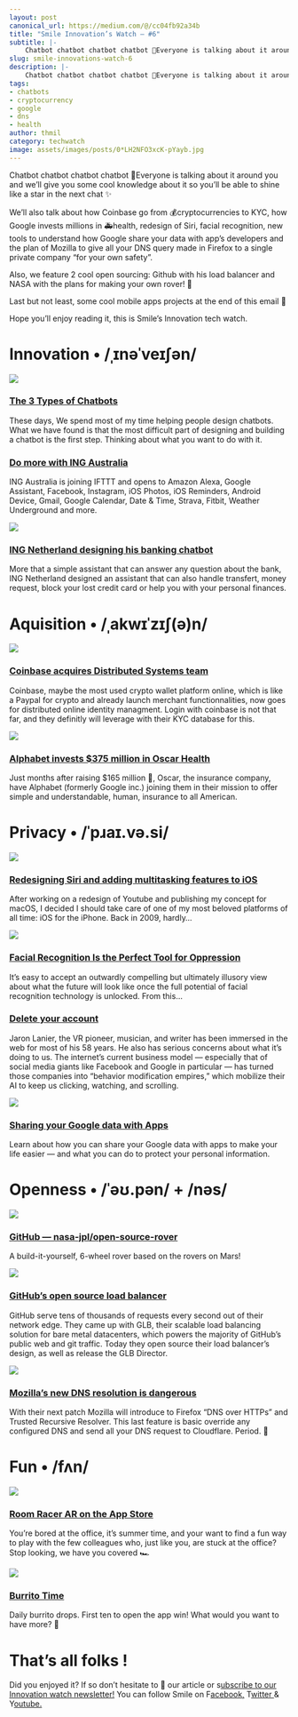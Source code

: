 ```yaml
---
layout: post
canonical_url: https://medium.com/@/cc04fb92a34b
title: "Smile Innovation’s Watch — #6"
subtitle: |-
    Chatbot chatbot chatbot chatbot 🤖Everyone is talking about it around you and we’ll give you some cool knowledge about it so you’ll be able
slug: smile-innovations-watch-6
description: |-
    Chatbot chatbot chatbot chatbot 🤖Everyone is talking about it around you and we’ll give you some cool knowledge about it so you’ll be able to shine like a star in the next chat ✨
tags:
- chatbots
- cryptocurrency
- google
- dns
- health
author: thmil
category: techwatch
image: assets/images/posts/0*LH2NFO3xcK-pYayb.jpg
---
```


Chatbot chatbot chatbot chatbot 🤖Everyone is talking about it around you and we’ll give you some cool knowledge about it so you’ll be able to shine like a star in the next chat ✨

We’ll also talk about how Coinbase go from 💰cryptocurrencies to KYC, how Google invests millions in 🚑health, redesign of Siri, facial recognition, new tools to understand how Google share your data with app’s developers and the plan of Mozilla to give all your DNS query made in Firefox to a single private company “for your own safety”.

Also, we feature 2 cool open sourcing: Github with his load balancer and NASA with the plans for making your own rover! 🚀

Last but not least, some cool mobile apps projects at the end of this email 🎯

Hope you’ll enjoy reading it, this is Smile’s Innovation tech watch.

# Innovation • /ˌɪnəˈveɪʃən/

![](/assets/images/posts/0*LH2NFO3xcK-pYayb.jpg)

### [**The 3 Types of Chatbots**](https://medium.com/@lifeinromania/the-3-types-of-chatbots-acc5cdf6bb4e?utm_campaign=Smile%20Innovation%27s%20Watch&utm_medium=email&utm_source=Revue%20newsletter)

These days, We spend most of my time helping people design chatbots. What we have found is that the most difficult part of designing and building a chatbot is the first step. Thinking about what you want to do with it.

### [Do more with ING Australia](https://ifttt.com/ing_australia?utm_campaign=Smile%20Innovation%27s%20Watch&utm_medium=email&utm_source=Revue%20newsletter)

ING Australia is joining IFTTT and opens to Amazon Alexa, Google Assistant, Facebook, Instagram, iOS Photos, iOS Reminders, Android Device, Gmail, Google Calendar, Date & Time, Strava, Fitbit, Weather Underground and more.

![](/assets/images/posts/0*0Mm8PacrzHpJqSD7.png)

### [**ING Netherland designing his banking chatbot**](https://uxdesign.cc/how-we-designed-inga-a-delightful-banking-chatbot-for-ing-941d18c4646f?utm_campaign=Smile%20Innovation%27s%20Watch&utm_medium=email&utm_source=Revue%20newsletter)

More that a simple assistant that can answer any question about the bank, ING Netherland designed an assistant that can also handle transfert, money request, block your lost credit card or help you with your personal finances.

# Aquisition • /ˌakwɪˈzɪʃ(ə)n/

![](/assets/images/posts/0*ah0Iq6S5-WEzekfm.png)

### [**Coinbase acquires Distributed Systems team**](https://blog.coinbase.com/identity-at-coinbase-welcoming-the-distributed-systems-team-d929dd64de2e?utm_campaign=Smile%20Innovation%27s%20Watch&utm_medium=email&utm_source=Revue%20newsletter)

Coinbase, maybe the most used crypto wallet platform online, which is like a Paypal for crypto and already launch merchant functionnalities, now goes for distributed online identity managment. Login with coinbase is not that far, and they definitly will leverage with their KYC database for this.

![](/assets/images/posts/0*MR_j8dKtm01y4u_C.jpg)

### [**Alphabet invests $375 million in Oscar Health**](https://www.producthunt.com/news/298-alphabet-invests-375-million-in-oscar-health?utm_campaign=Smile%20Innovation%27s%20Watch&utm_medium=email&utm_source=Revue%20newsletter)

Just months after raising $165 million 💸, Oscar, the insurance company, have Alphabet (formerly Google inc.) joining them in their mission to offer simple and understandable, human, insurance to all American.

# Privacy • /ˈpɹaɪ.və.si/

![](/assets/images/posts/0*IwYZiOPgz1lsNAYL.jpg)

### [**Redesigning Siri and adding multitasking features to iOS**](https://uxdesign.cc/redesigning-siri-and-adding-multitasking-features-to-ios-70c2f1a1569b?utm_campaign=Smile%20Innovation%27s%20Watch&utm_medium=email&utm_source=Revue%20newsletter)

After working on a redesign of Youtube and publishing my concept for macOS, I decided I should take care of one of my most beloved platforms of all time: iOS for the iPhone. Back in 2009, hardly…

![](/assets/images/posts/0*HiXE5EPdh7cynWOu.jpg)

### [**Facial Recognition Is the Perfect Tool for Oppression**](https://medium.com/s/story/facial-recognition-is-the-perfect-tool-for-oppression-bc2a08f0fe66?utm_campaign=Smile%20Innovation%27s%20Watch&utm_medium=email&utm_source=Revue%20newsletter)

It’s easy to accept an outwardly compelling but ultimately illusory view about what the future will look like once the full potential of facial recognition technology is unlocked. From this…

### [Delete your account](https://www.fastcompany.com/90187840/delete-your-account?utm_campaign=Smile%20Innovation%27s%20Watch&utm_medium=email&utm_source=Revue%20newsletter)

Jaron Lanier, the VR pioneer, musician, and writer has been immersed in the web for most of his 58 years. He also has serious concerns about what it’s doing to us. The internet’s current business model — especially that of social media giants like Facebook and Google in particular — has turned those companies into “behavior modification empires,” which mobilize their AI to keep us clicking, watching, and scrolling.

![](/assets/images/posts/0*4RxhjdjJfuHNPyeu.jpg)

### [**Sharing your Google data with Apps**](https://www.youtube.com/watch?utm_campaign=Smile%20Innovation%27s%20Watch&utm_medium=email&utm_source=Revue%20newsletter&v=W1a1lQHVtJo)

Learn about how you can share your Google data with apps to make your life easier — and what you can do to protect your personal information.

# Openness • /ˈəʊ.pən/ + /nəs/

![](/assets/images/posts/0*2BehI3O6ZV_GlRGx.png)

### [**GitHub — nasa-jpl/open-source-rover**](https://github.com/nasa-jpl/open-source-rover?ref=producthunt&utm_campaign=Smile%20Innovation%27s%20Watch&utm_medium=email&utm_source=Revue%20newsletter)

A build-it-yourself, 6-wheel rover based on the rovers on Mars!

![](/assets/images/posts/0*ZOvcKAeQbYuFMrYg.png)

### [**GitHub’s open source load balancer**](https://githubengineering.com/glb-director-open-source-load-balancer/?utm_campaign=Smile%20Innovation%27s%20Watch&utm_medium=email&utm_source=Revue%20newsletter)

GitHub serve tens of thousands of requests every second out of their network edge. They came up with GLB, their scalable load balancing solution for bare metal datacenters, which powers the majority of GitHub’s public web and git traffic. Today they open source their load balancer’s design, as well as release the GLB Director.

![](/assets/images/posts/0*KlJr7JyFB59uUOoB.jpg)

### [**Mozilla’s new DNS resolution is dangerous**](https://blog.ungleich.ch/en-us/cms/blog/2018/08/04/mozillas-new-dns-resolution-is-dangerous/?utm_campaign=Smile%20Innovation%27s%20Watch&utm_medium=email&utm_source=Revue%20newsletter)

With their next patch Mozilla will introduce to Firefox “DNS over HTTPs” and Trusted Recursive Resolver. This last feature is basic override any configured DNS and send all your DNS request to Cloudflare. Period. 🦊

# Fun • /fʌn/

![](/assets/images/posts/0*YmEnV6aVHEsT65-Z.jpg)

### [**‎Room Racer AR on the App Store**](https://itunes.apple.com/gb/app/room-racer-ar/id1393949014?ref=producthunt&utm_campaign=Smile%20Innovation%27s%20Watch&utm_medium=email&utm_source=Revue%20newsletter)

You’re bored at the office, it’s summer time, and your want to find a fun way to play with the few colleagues who, just like you, are stuck at the office? Stop looking, we have you covered 🏎

![](/assets/images/posts/0*j6vpP27pk8WPLkbG.png)

### [**Burrito Time**](https://www.producthunt.com/posts/burrito-time?utm_campaign=burrito-time&utm_medium=browser_notification&utm_source=browser_notification)

Daily burrito drops. First ten to open the app win! What would you want to have more? 🌯

# That’s all folks !

Did you enjoyed it? If so don’t hesitate to 👏 our article or s[ubscribe to our Innovation watch newsletter!](https://www.getrevue.co/profile/smileinnovation)
You can follow Smile on F[acebook,](https://www.facebook.com/smileopensource) T[witter ](https://www.twitter.com/GroupeSmile)& Y[outube.](http://www.youtube.com/user/SmileOpenSource)


